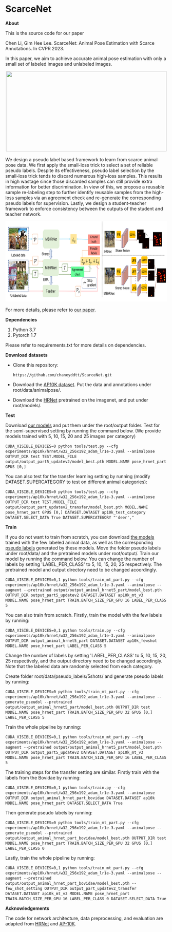 # ScarceNet

**About**

This is the source code for our paper

Chen Li, Gim Hee Lee. ScarceNet: Animal Pose Estimation with Scarce Annotations. In CVPR 2023.

In this paper, we aim to achieve accurate animal pose estimation with only a small set of labeled images and unlabeled images. 

<p align="center">
  <img width="500" height="250" src="teaser.png">
</p>

We design a pseudo label based framework to learn from scarce animal pose data. We first apply the small-loss trick to select a set of reliable pseudo labels. Despite its effectiveness, pseudo label selection by the small-loss trick tends to discard numerous high-loss samples. This results in high
wastage since those discarded samples can still provide extra information for better discrimination. In view of this, we propose a reusable sample re-labeling step to further identify reusable samples from the high-loss samples via an agreement check and re-generate the corresponding pseudo labels for supervision. Lastly, we design a student-teacher framework to enforce consistency between the outputs of the student and teacher network.

<p align="center">
  <img width="800" height="250" src="Network.png">
</p>

For more details, please refer to [our paper](http://arxiv.org/abs/2303.15023).

**Dependencies**
1. Python 3.7
2. Pytorch 1.7

Please refer to requirements.txt for more details on dependencies.

**Download datasets**

* Clone this repository:

    ```
    https://github.com/chaneyddtt/ScarceNet.git
    ```
* Download the [AP10K dataset](https://github.com/AlexTheBad/AP-10K). Put the data and annotations under root/data/animalpose/.
* Download the [HRNet](https://github.com/leoxiaobin/deep-high-resolution-net.pytorch) pretrained on the imagenet, and put under root/models/.

**Test**

Download [our models](https://drive.google.com/file/d/1MQGyyf1MQjETRG_CRBMEfrV0IFiis_ZQ/view?usp=share_link) and put them under the root/output folder. Test for the semi-supervised setting by running the command below.  (We provide models trained with 5, 10, 15, 20 and 25 images per category)
```
CUDA_VISIBLE_DEVICES=0 python tools/test.py --cfg experiments/ap10k/hrnet/w32_256x192_adam_lr1e-3.yaml --animalpose OUTPUT_DIR test TEST.MODEL_FILE output/output_part5_updatev2/model_best.pth MODEL.NAME pose_hrnet_part GPUS [0,]
```
You can also test for the transfer learning setting by running (modify DATASET.SUPERCATEGORY to test on different animal categories):
```
CUDA_VISIBLE_DEVICES=0 python tools/test.py --cfg experiments/ap10k/hrnet/w32_256x192_adam_lr1e-3.yaml --animalpose OUTPUT_DIR test TEST.MODEL_FILE output/output_part_updatev2_transfer/model_best.pth MODEL.NAME pose_hrnet_part GPUS [0,] DATASET.DATASET ap10k_test_category DATASET.SELECT_DATA True DATASET.SUPERCATEGORY "'deer',"
```

**Train**

If you do not want to train from scratch, you can download [the models](https://drive.google.com/file/d/1Cel43-6dzj4o9xBIXa_cBsZcvvht5Uoz/view?usp=share_link) trained with the few labeled animal data, as well as the corresponding [pseudo labels](https://drive.google.com/file/d/152_mFWBO2Scc7MhcnsSWPnrCn4RsdhQX/view?usp=share_link) generated by these models. Move the folder pseudo labels under root/data/ and the pretrained models under root/output/. Train our model by running the command below. You can change the number of labels by setting 'LABEL_PER_CLASS' to 5, 10, 15, 20, 25 respectively. The pretrained model and output directory need to be changed acoordingly.
```
CUDA_VISIBLE_DEVICES=0,1 python tools/train_mt_part.py --cfg experiments/ap10k/hrnet/w32_256x192_adam_lr1e-3.yaml --animalpose --augment --pretrained output/output_animal_hrnet5_part/model_best.pth OUTPUT_DIR output_part5_updatev2 DATASET.DATASET ap10k_mt_v3 MODEL.NAME pose_hrnet_part TRAIN.BATCH_SIZE_PER_GPU 16 LABEL_PER_CLASS 5
```
You can also train from scratch. Firstly, train the model with the few labels by running:
```
CUDA_VISIBLE_DEVICES=0,1 python tools/train.py --cfg experiments/ap10k/hrnet/w32_256x192_adam_lr1e-3.yaml --animalpose OUTPUT_DIR output_animal_hrnet5_part DATASET.DATASET ap10k_fewshot MODEL.NAME pose_hrnet_part LABEL_PER_CLASS 5
```
Change the number of labels by setting 'LABEL_PER_CLASS' to 5, 10, 15, 20, 25 respectively, and the output directory need to be changed accordingly. Note that the labeled data are randomly selected from each category.

Create folder root/data/pseudo_labels/5shots/ and generate pseudo labels by running:
```
CUDA_VISIBLE_DEVICES=0 python tools/train_mt_part.py --cfg experiments/ap10k/hrnet/w32_256x192_adam_lr1e-3.yaml --animalpose --generate_pseudol --pretrained output/output_animal_hrnet5_part/model_best.pth OUTPUT_DIR test MODEL.NAME pose_hrnet_part TRAIN.BATCH_SIZE_PER_GPU 32 GPUS [0,] LABEL_PER_CLASS 5
```
Train the whole pipeline by running:
```
CUDA_VISIBLE_DEVICES=0,1 python tools/train_mt_part.py --cfg experiments/ap10k/hrnet/w32_256x192_adam_lr1e-3.yaml --animalpose --augment --pretrained output/output_animal_hrnet5_part/model_best.pth OUTPUT_DIR output_part5_updatev2 DATASET.DATASET ap10k_mt_v3 MODEL.NAME pose_hrnet_part TRAIN.BATCH_SIZE_PER_GPU 16 LABEL_PER_CLASS 5
```

The training steps for the transfer setting are similar. Firstly train with the labels from the Bovidae by running:
```
CUDA_VISIBLE_DEVICES=0,1 python tools/train.py --cfg experiments/ap10k/hrnet/w32_256x192_adam_lr1e-3.yaml --animalpose OUTPUT_DIR output_animal_hrnet_part_bovidae DATASET.DATASET ap10k MODEL.NAME pose_hrnet_part DATASET.SELECT_DATA True
```

Then generate pseudo labels by running:
```
CUDA_VISIBLE_DEVICES=0 python tools/train_mt_part.py --cfg experiments/ap10k/hrnet/w32_256x192_adam_lr1e-3.yaml --animalpose --generate_pseudol --pretrained output/output_animal_hrnet_part_bovidae/model_best.pth OUTPUT_DIR test MODEL.NAME pose_hrnet_part TRAIN.BATCH_SIZE_PER_GPU 32 GPUS [0,] LABEL_PER_CLASS 0
```
Lastly, train the whole pipeline by running:
```
CUDA_VISIBLE_DEVICES=0,1 python tools/train_mt_part.py --cfg experiments/ap10k/hrnet/w32_256x192_adam_lr1e-3.yaml --animalpose --augment --pretrained output/output_animal_hrnet_part_bovidae/model_best.pth --few_shot_setting OUTPUT_DIR output_part_updatev2_transfer DATASET.DATASET ap10k_mt_v3 MODEL.NAME pose_hrnet_part TRAIN.BATCH_SIZE_PER_GPU 16 LABEL_PER_CLASS 0 DATASET.SELECT_DATA True
```

**Acknowledgements**

The code for network architecture, data preprocessing, and evaluation are adapted from [HRNet](https://github.com/leoxiaobin/deep-high-resolution-net.pytorch) and [AP-10K](https://github.com/AlexTheBad/AP-10K).



